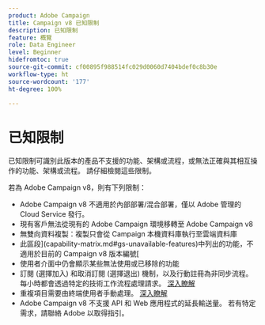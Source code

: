 ```yaml
---
product: Adobe Campaign
title: Campaign v8 已知限制
description: 已知限制
feature: 概覽
role: Data Engineer
level: Beginner
hidefromtoc: true
source-git-commit: cf00895f988514fc029d0060d7404bdef0c8b30e
workflow-type: ht
source-wordcount: '177'
ht-degree: 100%

---
```


# 已知限制

已知限制可識別此版本的產品不支援的功能、架構或流程，或無法正確與其相互操作的功能、架構或流程。 請仔細檢閱這些限制。

若為 Adobe Campaign v8，則有下列限制：

* Adobe Campaign v8 不適用於內部部署/混合部署，僅以 Adobe 管理的 Cloud Service 發行。
* 現有客戶無法從現有的 Adobe Campaign 環境移轉至 Adobe Campaign v8
* 無雙向資料複製：複製只會從 Campaign 本機資料庫執行至雲端資料庫
* 此區段](capability-matrix.md#gs-unavailable-features)中列出的功能，不適用於目前的 Campaign v8 版本編號[
* 使用者介面中仍會顯示某些無法使用或已移除的功能
* 訂閱 (選擇加入) 和取消訂閱 (選擇退出) 機制，以及行動註冊為非同步流程。 每小時都會透過特定的技術工作流程處理請求。 [深入瞭解](../config/replication.md#tech-wf)
* 重複項目需要由終端使用者手動處理。 [深入瞭解](../dev/keys.md)
* Adobe Campaign v8 不支援 API 和 Web 應用程式的延長輸送量。 若有特定需求，請聯絡 Adobe 以取得指引。


